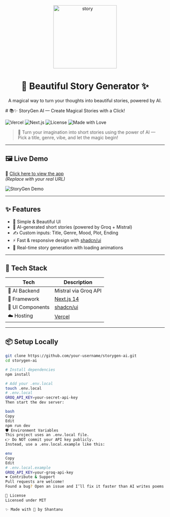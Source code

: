 <div align="center">
  <img src="https://media.giphy.com/media/v1.Y2lkPTc5MGI3NjExNHlmNm5iaHFnaWVmY25mc2l3cDJqaGV6M3MxaHN4bzFwOWY3bG9mNiZlcD12MV9naWZzX3NlYXJjaCZjdD1n/CVtNe84hhYF9u/giphy.gif" width="200" alt="story">
  <h1>🌸 Beautiful Story Generator ✨</h1>
  <p>A magical way to turn your thoughts into beautiful stories, powered by AI.</p>
</div>
# 📚✨ StoryGen AI — Create Magical Stories with a Click!

![Vercel](https://img.shields.io/badge/Deployed-Vercel-000?style=for-the-badge&logo=vercel)
![Next.js](https://img.shields.io/badge/Next.js-powered-000?style=for-the-badge&logo=next.js)
![License](https://img.shields.io/badge/License-MIT-blueviolet?style=for-the-badge)
![Made with Love](https://img.shields.io/badge/Made%20with-%E2%9D%A4-pink?style=for-the-badge)

> 🎉 Turn your imagination into short stories using the power of AI — Pick a title, genre, vibe, and let the magic begin!

---

## 🖼️ Live Demo

🔗 [Click here to view the app](https://your-vercel-deployment-link.vercel.app)  
*(Replace with your real URL)*

![StoryGen Demo](https://media.giphy.com/media/v1.Y2lkPTc5MGI3NjExd2EwZ3Zyc2w2dXdxNmc2OHlycHkyYm81amVncHptMXZhaGNwbHZ6biZlcD12MV9naWZzX3NlYXJjaCZjdD1n/gFWrXgKY6TuhpX9ZgM/giphy.gif)

---

## ✨ Features

- 🎨 Simple & Beautiful UI
- 🧠 AI-generated short stories (powered by Groq + Mistral)
- ✍️ Custom inputs: Title, Genre, Mood, Plot, Ending
- ⚡ Fast & responsive design with [shadcn/ui](https://ui.shadcn.com/)
- 💬 Real-time story generation with loading animations

---

## 🚀 Tech Stack

| Tech             | Description              |
|------------------|--------------------------|
| 🧠 AI Backend     | Mistral via Groq API     |
| 🧱 Framework      | [Next.js 14](https://nextjs.org/) |
| 🎨 UI Components  | [shadcn/ui](https://ui.shadcn.com/) |
| ☁️ Hosting        | [Vercel](https://vercel.com)        |

---

## 📦 Setup Locally

```bash
git clone https://github.com/your-username/storygen-ai.git
cd storygen-ai

# Install dependencies
npm install

# Add your .env.local
touch .env.local
# .env.local
GROQ_API_KEY=your-secret-api-key
Then start the dev server:

bash
Copy
Edit
npm run dev
🛡️ Environment Variables
This project uses an .env.local file.
👉 Do NOT commit your API key publicly.
Instead, use a .env.local.example like this:

env
Copy
Edit
# .env.local.example
GROQ_API_KEY=your-groq-api-key
❤️ Contribute & Support
Pull requests are welcome!
Found a bug? Open an issue and I’ll fix it faster than AI writes poems. 😄

📜 License
Licensed under MIT

✨ Made with 💛 by Shantanu
